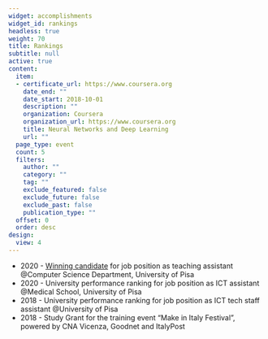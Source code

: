 ```yaml
---
widget: accomplishments
widget_id: rankings
headless: true
weight: 70
title: Rankings
subtitle: null
active: true
content:
  item:
  - certificate_url: https://www.coursera.org
    date_end: ""
    date_start: 2018-10-01
    description: ""
    organization: Coursera
    organization_url: https://www.coursera.org
    title: Neural Networks and Deep Learning
    url: ""
  page_type: event
  count: 5
  filters:
    author: ""
    category: ""
    tag: ""
    exclude_featured: false
    exclude_future: false
    exclude_past: false
    publication_type: ""
  offset: 0
  order: desc
design:
  view: 4
---
```

* 2020 - [Winning candidate](https://alboufficiale.unipi.it/wp-content/uploads/2021/01/verbale-supporti2021.pdf) for job position as teaching assistant @Computer Science Department, University of Pisa
* 2020 - University performance ranking for job position as ICT assistant @Medical School, University of Pisa
* 2018 - University performance ranking for job position as ICT tech staff assistant @University of Pisa
* 2018 - Study Grant for the training event “Make in Italy Festival”, powered by CNA Vicenza, Goodnet and ItalyPost
